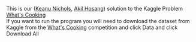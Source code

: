 This is our ([Keanu Nichols](https://github.com/kmn5409), [Akil Hosang](https://github.com/akil313)) solution to the 
Kaggle Problem [What's Cooking](https://www.kaggle.com/c/whats-cooking-kernels-only)<br>
If you want to run the program you will need to download the dataset from Kaggle from the [What's Cooking](https://www.kaggle.com/c/whats-cooking-kernels-only) competition and click Data and click Download All
